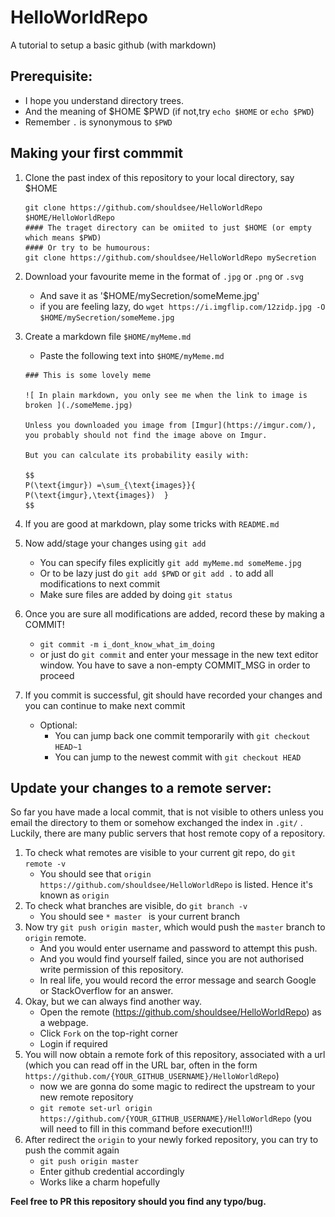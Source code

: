 # HelloWorldRepo

A tutorial to setup a basic github (with markdown)

## Prerequisite:
  * I hope you understand directory trees.
  * And the meaning of $HOME $PWD (if not,try `echo $HOME` or `echo $PWD`)
  * Remember `.` is synonymous to `$PWD`

## Making your first commmit

1. Clone the past index of this repository to your local directory, say $HOME
    ```
    git clone https://github.com/shouldsee/HelloWorldRepo $HOME/HelloWorldRepo  
    #### The traget directory can be omiited to just $HOME (or empty which means $PWD)
    #### Or try to be humourous:
    git clone https://github.com/shouldsee/HelloWorldRepo mySecretion  
    ```
1. Download your favourite meme in the format of `.jpg` or `.png` or `.svg`
    * And save it as '$HOME/mySecretion/someMeme.jpg' 
    * if you are feeling lazy, do `wget https://i.imgflip.com/12zidp.jpg -O $HOME/mySecretion/someMeme.jpg`

1. Create a markdown file `$HOME/myMeme.md`
    * Paste the following text into `$HOME/myMeme.md` 
    ```
    ### This is some lovely meme
    
    ![ In plain markdown, you only see me when the link to image is broken ](./someMeme.jpg)
    
    Unless you downloaded you image from [Imgur](https://imgur.com/), you probably should not find the image above on Imgur.
    
    But you can calculate its probability easily with:
    
    $$
    P(\text{imgur}) =\sum_{\text{images}}{ P(\text{imgur},\text{images})  }
    $$
    ```
1. If you are good at markdown, play some tricks with `README.md`

1. Now add/stage your changes using `git add`
    * You can specify files explicitly `git add myMeme.md someMeme.jpg`
    * Or to be lazy just do `git add $PWD` or `git add .` to add all modifications to next commit
    * Make sure files are added by doing `git status`
1. Once you are sure all modifications are added, record these by making a COMMIT!
    * `git commit -m i_dont_know_what_im_doing`
    * or just do `git commit` and enter your message in the new text editor window. You have to save a non-empty COMMIT_MSG in order to proceed
1. If you commit is successful, git should have recorded your changes and you can continue to make next commit
    * Optional:
        * You can jump back one commit temporarily with `git checkout HEAD~1`
        * You can jump to the newest commit with `git checkout HEAD`

## Update your changes to a remote server:

So far you have made a local commit, that is not visible to others unless you email the directory to them or somehow exchanged the index in `.git/` . Luckily, there are many public servers that host remote copy of a repository.

1. To check what remotes are visible to your current git repo, do `git remote -v`
    * You should see that `origin https://github.com/shouldsee/HelloWorldRepo` is listed. Hence it's known as `origin`
1. To check what branches are visible, do `git branch -v`
    * You should see `* master ` is your current branch
1. Now try `git push origin master`, which would push the `master` branch to `origin` remote.
    * And you would enter username and password to attempt this push.
    * And you would find yourself failed, since you are not authorised write permission of this repository.
    * In real life, you would record the error message and search Google or StackOverflow for an answer.
1. Okay, but we can always find another way.
    * Open the remote (https://github.com/shouldsee/HelloWorldRepo) as a webpage.
    * Click `Fork` on the top-right corner
    * Login if required
1. You will now obtain a remote fork of this repository, associated with a url (which you can read off in the URL bar, often in the form `https://github.com/{YOUR_GITHUB_USERNAME}/HelloWorldRepo`)
    * now we are gonna do some magic to redirect the upstream to your new remote repository
    * `git remote set-url origin https://github.com/{YOUR_GITHUB_USERNAME}/HelloWorldRepo`   (you will need to fill in this command before execution!!!)
1. After redirect the `origin` to your newly forked repository, you can try to push the commit again
    * `git push origin master`
    * Enter github credential accordingly
    * Works like a charm hopefully


**Feel free to PR this repository should you find any typo/bug.**

    
